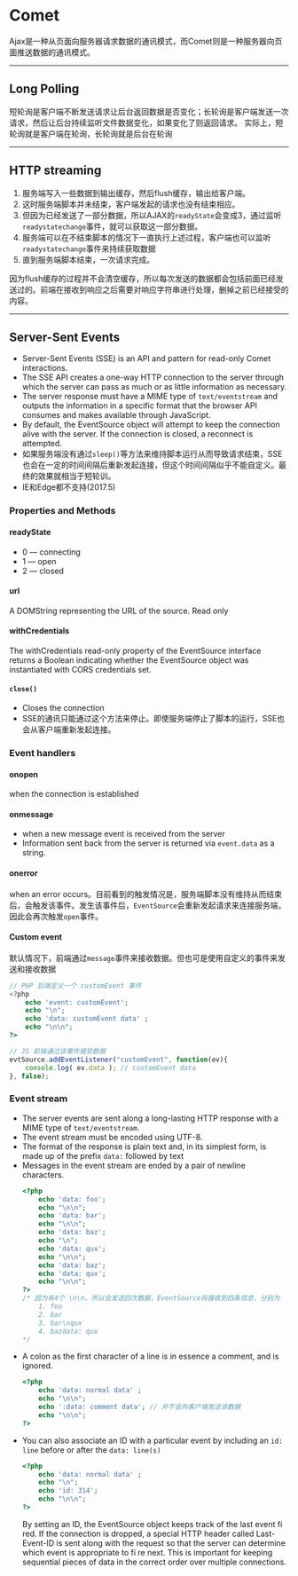 # Comet
Ajax是一种从页面向服务器请求数据的通讯模式，而Comet则是一种服务器向页面推送数据的通讯模式。


***
## Long Polling
短轮询是客户端不断发送请求让后台返回数据是否变化；长轮询是客户端发送一次请求，然后让后台持续监听文件数据变化，如果变化了则返回请求。 实际上，短轮询就是客户端在轮询，长轮询就是后台在轮询


***
## HTTP streaming
1. 服务端写入一些数据到输出缓存，然后flush缓存，输出给客户端。
2. 这时服务端脚本并未结束，客户端发起的请求也没有结束相应。
3. 但因为已经发送了一部分数据，所以AJAX的`readyState`会变成3，通过监听`readystatechange`事件，就可以获取这一部分数据。
4. 服务端可以在不结束脚本的情况下一直执行上述过程，客户端也可以监听`readystatechange`事件来持续获取数据
5. 直到服务端脚本结束，一次请求完成。

因为flush缓存的过程并不会清空缓存，所以每次发送的数据都会包括前面已经发送过的。前端在接收到响应之后需要对响应字符串进行处理，删掉之前已经接受的内容。


***
## Server-Sent Events
* Server-Sent Events (SSE) is an API and pattern for read-only Comet interactions.
* The SSE API creates a one-way HTTP connection to the server through which the server can pass as much or as little information as necessary.
* The server response must have a MIME type of `text/eventstream` and outputs the information in a specific format that the browser API consumes and makes available through JavaScript.
* By default, the EventSource object will attempt to keep the connection alive with the server. If the connection is closed, a reconnect is attempted.
* 如果服务端没有通过`sleep()`等方法来维持脚本运行从而导致请求结束，SSE也会在一定的时间间隔后重新发起连接，但这个时间间隔似乎不能自定义。最终的效果就相当于短轮训。
* IE和Edge都不支持(2017.5)

### Properties and Methods
#### readyState
* 0 — connecting
* 1 — open
* 2 — closed

#### url
A DOMString representing the URL of the source. Read only

#### withCredentials
The withCredentials read-only property of the EventSource interface returns a Boolean indicating whether the EventSource object was instantiated with CORS credentials set.

#### `close()`
* Closes the connection
* SSE的通讯只能通过这个方法来停止。即使服务端停止了脚本的运行，SSE也会从客户端重新发起连接。

### Event handlers
#### onopen
when the connection is established

#### onmessage
* when a new message event is received from the server
* Information sent back from the server is returned via `event.data` as a string.

#### onerror
when an error occurs。目前看到的触发情况是，服务端脚本没有维持从而结束后，会触发该事件。发生该事件后，`EventSource`会重新发起请求来连接服务端，因此会再次触发`open`事件。

#### Custom event
默认情况下，前端通过`message`事件来接收数据。但也可是使用自定义的事件来发送和接收数据
  ```php
  // PHP 后端定义一个 customEvent 事件
  <?php
      echo 'event: customEvent';
      echo "\n";
      echo 'data: customEvent data' ;
      echo "\n\n";
  ?>
  ```
  ``` js
  // JS 前端通过该事件接受数据
  evtSource.addEventListener("customEvent", function(ev){
      console.log( ev.data ); // customEvent data
  }, false);
  ```

### Event stream
* The server events are sent along a long-lasting HTTP response with a MIME type of `text/eventstream`.
* The event stream must be encoded using UTF-8.
* The format of the response is plain text and, in its simplest form, is made up of the prefix `data:` followed by text
* Messages in the event stream are ended by a pair of newline characters.
    ```php
    <?php
        echo 'data: foo';
        echo "\n\n";
        echo 'data: bar';
        echo "\n\n";
        echo 'data: baz';
        echo "\n";
        echo 'data: qux';
        echo "\n\n";
        echo 'data: baz';
        echo 'data: qux';
        echo "\n\n";
    ?>
    /* 因为有4个 \n\n，所以会发送四次数据，EventSource将接收到四条信息，分别为
        1. foo
        2. bar
        3. bar\nqux
        4. bazdata: qux
    */
    ```
* A colon as the first character of a line is in essence a comment, and is ignored.
    ```php
    <?php
        echo 'data: normal data' ;
        echo "\n\n";
        echo ':data: comment data'; // 并不会向客户端发送该数据
        echo "\n\n";
    ?>
    ```
* You can also associate an ID with a particular event by including an `id: line` before or after the `data: line(s)`
    ```php
    <?php
        echo 'data: normal data' ;
        echo "\n";
        echo 'id: 314';
        echo "\n\n";
    ?>
    ```
    By setting an ID, the  EventSource object keeps track of the last event fi red. If the connection is dropped, a special HTTP header called  Last-Event-ID is sent along with the request so that the server can determine which event is appropriate to fi re next. This is important for keeping sequential pieces of data in the correct order over multiple connections.
